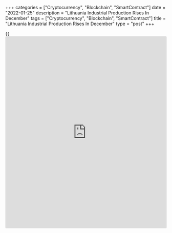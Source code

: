 +++
categories = ["Cryptocurrency", "Blockchain", "SmartContract"]
date = "2022-01-25"
description = "Lithuania Industrial Production Rises In December"
tags = ["Cryptocurrency", "Blockchain", "SmartContract"]
title = "Lithuania Industrial Production Rises In December"
type = "post"
+++

{{<iframe id="large-banner" src="https://www.bounty.group/#slide=8.0" width="100%" height="600" scrolling="no" style="border: 0px solid rgb(216, 221, 230); border-radius: 3px;">}}

Lithuania's industrial production increased in December, figures from
Statistics Lithuania showed on Tuesday.

Industrial production rose a working-day adjusted 33.2 percent year-on-
year in December.

Manufacturing output increased 35.3 percent annually in December.
Excluding refined petroleum, manufacturing rose 25.8 percent.

Production of water supply, and waste management grew 3.0 percent and
those in electricity, gas, steam and air conditioning supply increased
19.7 percent.

Meanwhile, production in mining and quarrying declined 5.1 percent.

Among the major industrial groupings, production of intermediate goods
grew 38.3 percent yearly in December and those of capital goods
increased 18.0 percent.

Production of energy gained 58.8 percent. Production of durable goods
increased by 17.8 percent and those of non-durable goods rose 11.2
percent.

On a monthly basis, industrial production rose a seasonally and working-
day adjusted 6.2 percent in December.

On an unadjusted basis, industrial production grew 26.5 percent yearly
in December and increased 4.3 percent from a month ago.

For January to December periods, industrial production rose an
unadjusted 19.4 percent and rose a seasonally adjusted 20.0 percent.

For comments and feedback [contact](https://www.playgroundfx.com/contact/): editorial@rtt[news](https://www.letsplayfx.com/blog/forex-news-website/).com

[Economic News][1]

 **What parts of the world are seeing the best (and worst) economic
performances lately? Click[here][2] to check out our [Econ Scorecard][2]
and find out! See up-to-the-moment [ranking](https://www.playgroundfx.com/blog/crypto-exchange-ranking/)s for the best and worst
performers in [GDP][3], [unemployment rate][4], [inflation][2] and much
more.**

   1. www.rtt[news](https://www.letsplayfx.com/blog/forex-news-website/).com/Content/EconomicNews.aspx
   2. www.rtt[news](https://www.letsplayfx.com/blog/forex-news-website/).com/economic-scorecard/world-rank/CPI/highest-performance.aspx
   3. www.rtt[news](https://www.letsplayfx.com/blog/forex-news-website/).com/economic-scorecard/world-rank/GDP/highest-performance.aspx
   4. www.rtt[news](https://www.letsplayfx.com/blog/forex-news-website/).com/economic-scorecard/world-rank/unemployment-rate/lowest-performance.aspx